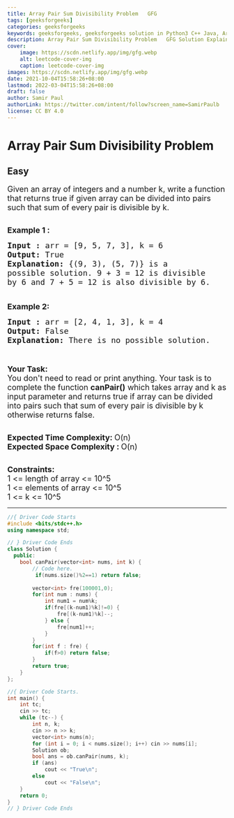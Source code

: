 ```yaml
---
title: Array Pair Sum Divisibility Problem   GFG
tags: [geeksforgeeks]
categories: geeksforgeeks
keywords: geeksforgeeks, geeksforgeeks solution in Python3 C++ Java, Array Pair Sum Divisibility Problem - GFG solution
description: Array Pair Sum Divisibility Problem   GFG Solution Explained
cover:
    image: https://scdn.netlify.app/img/gfg.webp
    alt: leetcode-cover-img
    caption: leetcode-cover-img
images: https://scdn.netlify.app/img/gfg.webp
date: 2021-10-04T15:58:26+08:00
lastmod: 2022-03-04T15:58:26+08:00
draft: false
author: Samir Paul
authorLink: https://twitter.com/intent/follow?screen_name=SamirPaulb
license: CC BY 4.0
---
```



# Array Pair Sum Divisibility Problem
## Easy
<div class="problems_problem_content__Xm_eO"><p><span style="font-size:18px">Given an array of integers and a number k, write a function that returns true if given array can be divided into pairs such that sum of every pair is divisible by k.</span><br>
&nbsp;</p>

<p><span style="font-size:18px"><strong>Example 1 :</strong></span></p>

<pre><span style="font-size:18px"><strong>Input : </strong>arr = [9, 5, 7, 3], k = 6
<strong>Output: </strong>True
<strong>Explanation: </strong>{(9, 3), (5, 7)} is a 
possible solution. 9 + 3 = 12 is divisible
by 6 and 7 + 5 = 12 is also divisible by 6.

</span></pre>

<p><span style="font-size:18px"><strong>Example 2:</strong></span></p>

<pre><span style="font-size:18px"><strong>Input : </strong>arr = [2, 4, 1, 3], k = 4
<strong>Output: </strong>False
<strong>Explanation: </strong>There is no possible solution.</span>
</pre>

<p>&nbsp;</p>

<p><span style="font-size:18px"><strong>Your Task:</strong><br>
You don't need to read or print anything. Your task is to complete the function&nbsp;<strong>canPair()</strong>&nbsp;which takes array and k as input parameter and returns true if array can be divided into pairs such that sum of every pair is divisible by k otherwise returns false.</span><br>
&nbsp;</p>

<p><span style="font-size:18px"><strong>Expected Time Complexity:&nbsp;</strong>O(n)<br>
<strong>Expected Space Complexity :&nbsp;</strong>O(n)</span><br>
&nbsp;</p>

<p><span style="font-size:18px"><strong>Constraints:</strong><br>
1 &lt;= length of array &lt;= 10^5<br>
1 &lt;= elements of array &lt;= 10^5<br>
1 &lt;= k &lt;= 10^5</span></p>
</div>

---




```cpp
//{ Driver Code Starts
#include <bits/stdc++.h>
using namespace std;

// } Driver Code Ends
class Solution {
  public:
    bool canPair(vector<int> nums, int k) {
        // Code here.
         if(nums.size()%2==1) return false;
        
        vector<int> fre(100001,0);
        for(int num : nums) {
            int num1 = num%k;
            if(fre[(k-num1)%k]!=0) {
                fre[(k-num1)%k]--;
            } else {
                fre[num1]++;
            }
        }
        for(int f : fre) {
            if(f>0) return false;
        }
        return true;
    }
};

//{ Driver Code Starts.
int main() {
    int tc;
    cin >> tc;
    while (tc--) {
        int n, k;
        cin >> n >> k;
        vector<int> nums(n);
        for (int i = 0; i < nums.size(); i++) cin >> nums[i];
        Solution ob;
        bool ans = ob.canPair(nums, k);
        if (ans)
            cout << "True\n";
        else
            cout << "False\n";
    }
    return 0;
}
// } Driver Code Ends
```
